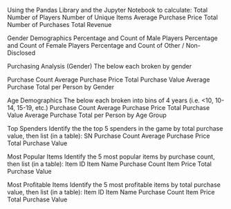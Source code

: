 Using the Pandas Library and the Jupyter Notebook to calculate:
Total Number of Players
Number of Unique Items
Average Purchase Price
Total Number of Purchases
Total Revenue


Gender Demographics
Percentage and Count of Male Players
Percentage and Count of Female Players
Percentage and Count of Other / Non-Disclosed


Purchasing Analysis (Gender)
The below each broken by gender

Purchase Count
Average Purchase Price
Total Purchase Value
Average Purchase Total per Person by Gender

Age Demographics
The below each broken into bins of 4 years (i.e. <10, 10-14, 15-19, etc.)
Purchase Count
Average Purchase Price
Total Purchase Value
Average Purchase Total per Person by Age Group

Top Spenders
Identify the the top 5 spenders in the game by total purchase value, then list (in a table):
SN
Purchase Count
Average Purchase Price
Total Purchase Value

Most Popular Items
Identify the 5 most popular items by purchase count, then list (in a table):
Item ID
Item Name
Purchase Count
Item Price
Total Purchase Value

Most Profitable Items
Identify the 5 most profitable items by total purchase value, then list (in a table):
Item ID
Item Name
Purchase Count
Item Price
Total Purchase Value
